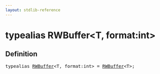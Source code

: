 ```yaml
---
layout: stdlib-reference
---
```


# typealias RWBuffer\<T, format:int\>

## Definition

<pre>
<span class='code_keyword'>typealias</span> <a href="/stdlib-reference/types/RWBuffer">RWBuffer</a>&lt;T, format:<span class="code_keyword">int</span>&gt; = <a href="/stdlib-reference/types/RWBuffer">RWBuffer</a>&lt;T&gt;;
</pre>

